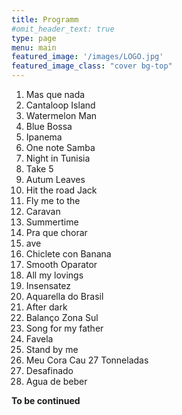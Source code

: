 ```yaml
---
title: Programm
#omit_header_text: true
type: page
menu: main
featured_image: '/images/LOGO.jpg'
featured_image_class: "cover bg-top"
---
```


1. Mas que nada
2. Cantaloop Island
3. Watermelon Man
4. Blue Bossa
5. Ipanema
6. One note Samba
7. Night in Tunisia
8. Take 5
9. Autum Leaves
10. Hit the road Jack
11. Fly me to the 
12. Caravan
13. Summertime
14. Pra que chorar
15. ave
16. Chiclete con Banana
17. Smooth Oparator
18. All my lovings
19. Insensatez
20. Aquarella do Brasil
21. After dark
22. Balanço Zona Sul
23. Song for my father
24. Favela
25. Stand by me
26. Meu Cora Cau
27 Tonneladas
28. Desafinado
29. Agua de beber

**To be continued**
